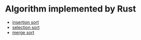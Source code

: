 # Algorithm implemented by Rust

- [insertion sort](./src/insertion_sort.rs)
- [selection sort](./src/selection_sort.rs)
- [merge sort](./src/merge_sort.rs)
